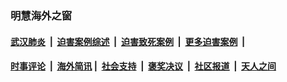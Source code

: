 
### 明慧海外之窗

####  [武汉肺炎](indexes/365.md?t=06081901) &nbsp;|&nbsp;  [迫害案例综述](indexes/328.md?t=06081901) &nbsp;|&nbsp; [迫害致死案例](indexes/277.md?t=06081901)  &nbsp;|&nbsp; [更多迫害案例](indexes/81.md?t=06081901)  &nbsp;|&nbsp; 
####  [时事评论](indexes/19.md?t=06081901) &nbsp;|&nbsp; [海外简讯](indexes/245.md?t=06081901)&nbsp;|&nbsp;  [社会支持](indexes/140.md?t=06081901) &nbsp;|&nbsp; [褒奖决议](indexes/282.md?t=06081901) &nbsp;|&nbsp; [社区报道](indexes/91.md?t=06081901)  &nbsp;|&nbsp; [天人之间](indexes/78.md?t=06081901) 

